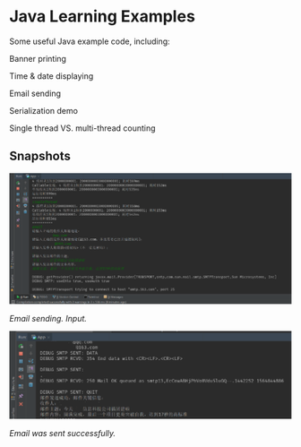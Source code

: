 # Java Learning  Examples

Some useful Java example code, including:

Banner printing

Time & date displaying

Email sending

Serialization demo

Single thread VS. multi-thread counting

## Snapshots

![avatar](https://github.com/runninggoat/JavaExampleCollection/blob/master/doc/images/image2.png)

*Email sending. Input.*

![avatar](https://github.com/runninggoat/JavaExampleCollection/blob/master/doc/images/image1.png)

*Email was sent successfully.*